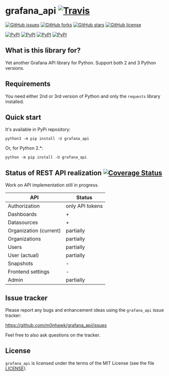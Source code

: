 # grafana_api [![Travis](https://img.shields.io/travis/m0nhawk/grafana_api.svg?style=flat-square)](https://travis-ci.org/m0nhawk/grafana_api)
[![GitHub issues](https://img.shields.io/github/issues/m0nhawk/grafana_api.svg?style=flat-square)](https://github.com/m0nhawk/grafana_api/issues) [![GitHub forks](https://img.shields.io/github/forks/m0nhawk/grafana_api.svg?style=flat-square)](https://github.com/m0nhawk/grafana_api/network) [![GitHub stars](https://img.shields.io/github/stars/m0nhawk/grafana_api.svg?style=flat-square)](https://github.com/m0nhawk/grafana_api/stargazers) [![GitHub license](https://img.shields.io/github/license/m0nhawk/grafana_api.svg?style=flat-square)](https://github.com/m0nhawk/grafana_api/blob/master/LICENSE)

[![PyPI](https://img.shields.io/pypi/v/grafana_api.svg?style=flat-square)](https://pypi.org/project/grafana-api/) [![PyPI](https://img.shields.io/pypi/wheel/grafana_api.svg?style=flat-square)](https://pypi.org/project/grafana-api/) [![PyPI](https://img.shields.io/pypi/pyversions/grafana_api.svg?style=flat-square)](https://pypi.org/project/grafana-api/) [![PyPI](https://img.shields.io/pypi/status/grafana_api.svg?style=flat-square)](https://pypi.org/project/grafana-api/)


## What is this library for?

Yet another Grafana API library for Python. Support both 2 and 3 Python versions.

## Requirements

You need either 2nd or 3rd version of Python and only the `requests` library installed.

## Quick start

It's available in PyPi repository:

    python3 -m pip install -U grafana_api

Or, for Python 2.*:

    python -m pip install -U grafana_api

## Status of REST API realization [![Coverage Status](https://coveralls.io/repos/github/m0nhawk/grafana_api/badge.svg?branch=master)](https://coveralls.io/github/m0nhawk/grafana_api?branch=master)

Work on API implementation still in progress.

| API | Status |
|---|---|
| Authorization | only API tokens |
| Dashboards | + |
| Datasources | + |
| Organization (current) | partially |
| Organizations | partially |
| Users | partially |
| User (actual) | partially |
| Snapshots | - |
| Frontend settings | - |
| Admin | partially |

## Issue tracker

Please report any bugs and enhancement ideas using the `grafana_api` issue tracker:

  https://github.com/m0nhawk/grafana_api/issues

Feel free to also ask questions on the tracker.

## License

`grafana_api` is licensed under the terms of the MIT License (see the file
[LICENSE](LICENSE)).
